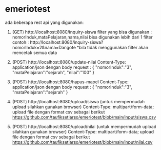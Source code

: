 # emeriotest



ada beberapa rest api yang digunakan:
1. (GET) http://localhost:8080/inquiry-siswa
   filter yang bisa digunakan : nomorInduk,mataPelajaran,nama,nilai 
   bisa digunakan lebih dari 1 filter contoh : http://localhost:8080/inquiry-siswa?nomorInduk=2&nama=Dangote
   *bila tidak menggunakan filter akan mencetak semua data
   
2. (POST) http://localhost:8080/update-nilai
   Content-Type: application/json
   dengan body request :
   {
      "nomorInduk":"3",
      "mataPelajaran":"sejarah",
      "nilai":"100"
   }

3. (POST) http://localhost:8080/hapus-mapel
   Content-Type: application/json
   dengan body request :
   {
      "nomorInduk":"3",
      "mataPelajaran":"sejarah"
   }

4. (POST) http://localhost:8080/upload/siswa   (untuk mempermudah upload silahkan gunakan browser)
    Content-Type: multipart/form-data; 
    upload file dengan format csv sebagai berikut
    https://github.com/taufiksetiarso/emeriotest/blob/main/input/siswa.csv
    
5. (POST) http://localhost:8080/upload/nilai (untuk mempermudah upload silahkan gunakan browser)
    Content-Type: multipart/form-data; 
    upload file dengan format csv sebagai berikut
    https://github.com/taufiksetiarso/emeriotest/blob/main/input/nilai.csv
    
    
    
    
    
    

